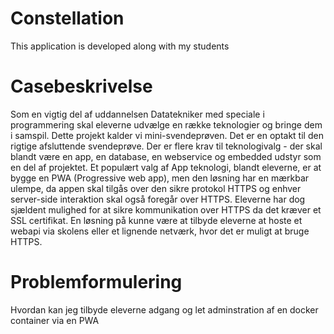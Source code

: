 # Constellation
 This application is developed along with my students

# Casebeskrivelse
Som en vigtig del af uddannelsen Datatekniker med speciale i programmering skal eleverne udvælge en række teknologier og bringe dem i samspil. Dette projekt kalder vi mini-svendeprøven. Det er en optakt til den rigtige afsluttende svendeprøve. Der er flere krav til teknologivalg - der skal blandt være en app, en database, en webservice og embedded udstyr som en del af projektet. Et populært valg af App teknologi, blandt eleverne, er at bygge en PWA (Progressive web app), men den løsning har en mærkbar ulempe, da appen skal tilgås over den sikre protokol HTTPS og enhver server-side interaktion skal også foregår over HTTPS. Eleverne har dog sjældent mulighed for at sikre kommunikation over HTTPS da det kræver et SSL certifikat. En løsning på kunne være at tilbyde eleverne at hoste et webapi via skolens eller et lignende netværk, hvor det er muligt at bruge HTTPS.

# Problemformulering
Hvordan kan jeg tilbyde eleverne adgang og let adminstration af en docker container via en PWA
